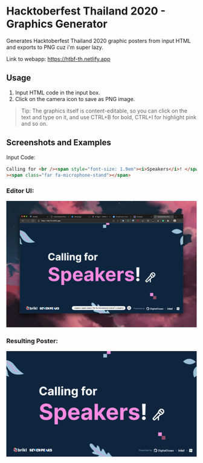 # Hacktoberfest Thailand 2020 - Graphics Generator

Generates Hacktoberfest Thailand 2020 graphic posters from input HTML and exports to PNG cuz i'm super lazy.

Link to webapp: https://htbf-th.netlify.app

## Usage

1. Input HTML code in the input box.
2. Click on the camera icon to save as PNG image.

> Tip: The graphics itself is content-editable, so you can click on the text and type on it, and use CTRL+B for bold, CTRL+I for highlight pink and so on.

## Screenshots and Examples

Input Code:

```html
Calling for <br /><span style="font-size: 1.9em"><i>Speakers</i>! </span
><span class="far fa-microphone-stand"></span>
```

### Editor UI:

![Input Screenshot](./docs/input.png)

### Resulting Poster:

![Input Screenshot](./docs/output.png)
